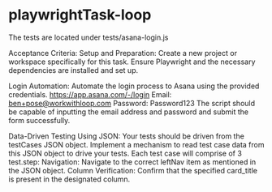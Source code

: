# playwrightTask-loop
The tests are located under tests/asana-login.js

Acceptance Criteria:
Setup and Preparation:
Create a new project or workspace specifically for this task.
Ensure Playwright and the necessary dependencies are installed and set up.


Login Automation:
Automate the login process to Asana using the provided credentials.
https://app.asana.com/-/login
Email: ben+pose@workwithloop.com
Password: Password123
The script should be capable of inputting the email address and password and submit the form successfully.


Data-Driven Testing Using JSON:
Your tests should be driven from the testCases JSON object.
Implement a mechanism to read test case data from this JSON object to drive your tests.
Each test case will comprise of 3 test.step:
Navigation: Navigate to the correct leftNav item as mentioned in the JSON object.
Column Verification: Confirm that the specified card_title is present in the designated column.
